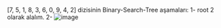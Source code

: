 [7, 5, 1, 8, 3, 6, 0, 9, 4, 2] dizisinin Binary-Search-Tree aşamaları:
1- root 2 olarak alalım.
2- ![image](https://user-images.githubusercontent.com/122705253/212576353-860d0f0c-139f-481c-abd5-6fd04aff17b5.png)
                 
                         
